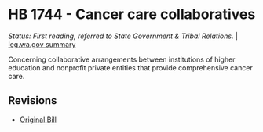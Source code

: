 # HB 1744 - Cancer care collaboratives
*Status: First reading, referred to State Government & Tribal Relations.* | [leg.wa.gov summary](https://app.leg.wa.gov/billsummary?BillNumber=1744&Year=2021)

Concerning collaborative arrangements between institutions of higher education and nonprofit private entities that provide comprehensive cancer care.

## Revisions
* [Original Bill](1/)